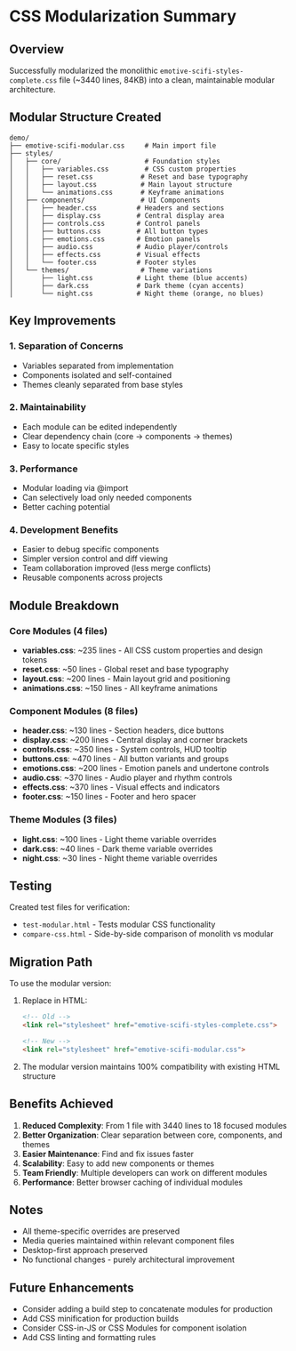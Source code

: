 # CSS Modularization Summary

## Overview
Successfully modularized the monolithic `emotive-scifi-styles-complete.css` file (~3440 lines, 84KB) into a clean, maintainable modular architecture.

## Modular Structure Created

```
demo/
├── emotive-scifi-modular.css     # Main import file
├── styles/
│   ├── core/                     # Foundation styles
│   │   ├── variables.css         # CSS custom properties
│   │   ├── reset.css            # Reset and base typography
│   │   ├── layout.css           # Main layout structure
│   │   └── animations.css       # Keyframe animations
│   ├── components/              # UI Components
│   │   ├── header.css          # Headers and sections
│   │   ├── display.css         # Central display area
│   │   ├── controls.css        # Control panels
│   │   ├── buttons.css         # All button types
│   │   ├── emotions.css        # Emotion panels
│   │   ├── audio.css           # Audio player/controls
│   │   ├── effects.css         # Visual effects
│   │   └── footer.css          # Footer styles
│   └── themes/                  # Theme variations
│       ├── light.css           # Light theme (blue accents)
│       ├── dark.css            # Dark theme (cyan accents)
│       └── night.css           # Night theme (orange, no blues)
```

## Key Improvements

### 1. **Separation of Concerns**
- Variables separated from implementation
- Components isolated and self-contained
- Themes cleanly separated from base styles

### 2. **Maintainability**
- Each module can be edited independently
- Clear dependency chain (core → components → themes)
- Easy to locate specific styles

### 3. **Performance**
- Modular loading via @import
- Can selectively load only needed components
- Better caching potential

### 4. **Development Benefits**
- Easier to debug specific components
- Simpler version control and diff viewing
- Team collaboration improved (less merge conflicts)
- Reusable components across projects

## Module Breakdown

### Core Modules (4 files)
- **variables.css**: ~235 lines - All CSS custom properties and design tokens
- **reset.css**: ~50 lines - Global reset and base typography
- **layout.css**: ~200 lines - Main layout grid and positioning
- **animations.css**: ~150 lines - All keyframe animations

### Component Modules (8 files)
- **header.css**: ~130 lines - Section headers, dice buttons
- **display.css**: ~200 lines - Central display and corner brackets
- **controls.css**: ~350 lines - System controls, HUD tooltip
- **buttons.css**: ~470 lines - All button variants and groups
- **emotions.css**: ~200 lines - Emotion panels and undertone controls
- **audio.css**: ~370 lines - Audio player and rhythm controls
- **effects.css**: ~370 lines - Visual effects and indicators
- **footer.css**: ~150 lines - Footer and hero spacer

### Theme Modules (3 files)
- **light.css**: ~100 lines - Light theme variable overrides
- **dark.css**: ~40 lines - Dark theme variable overrides
- **night.css**: ~30 lines - Night theme variable overrides

## Testing

Created test files for verification:
- `test-modular.html` - Tests modular CSS functionality
- `compare-css.html` - Side-by-side comparison of monolith vs modular

## Migration Path

To use the modular version:

1. Replace in HTML:
   ```html
   <!-- Old -->
   <link rel="stylesheet" href="emotive-scifi-styles-complete.css">

   <!-- New -->
   <link rel="stylesheet" href="emotive-scifi-modular.css">
   ```

2. The modular version maintains 100% compatibility with existing HTML structure

## Benefits Achieved

1. **Reduced Complexity**: From 1 file with 3440 lines to 18 focused modules
2. **Better Organization**: Clear separation between core, components, and themes
3. **Easier Maintenance**: Find and fix issues faster
4. **Scalability**: Easy to add new components or themes
5. **Team Friendly**: Multiple developers can work on different modules
6. **Performance**: Better browser caching of individual modules

## Notes

- All theme-specific overrides are preserved
- Media queries maintained within relevant component files
- Desktop-first approach preserved
- No functional changes - purely architectural improvement

## Future Enhancements

- Consider adding a build step to concatenate modules for production
- Add CSS minification for production builds
- Consider CSS-in-JS or CSS Modules for component isolation
- Add CSS linting and formatting rules